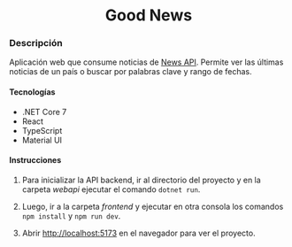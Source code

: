 <h1 align="center">Good News</h1>


### Descripción

Aplicación web que consume noticias de [News API](https://newsapi.org/). Permite ver las últimas noticias de un país o buscar por palabras clave y rango de fechas.

#### Tecnologías

- .NET Core 7
- React
- TypeScript
- Material UI

#### Instrucciones

1. Para inicializar la API backend, ir al directorio del proyecto y en la carpeta *webapi* ejecutar el comando `dotnet run`.

2. Luego, ir a la carpeta *frontend* y ejecutar en otra consola los comandos `npm install` y `npm run dev`.

3. Abrir [http://localhost:5173](http://localhost:5173) en el navegador para ver el proyecto.
